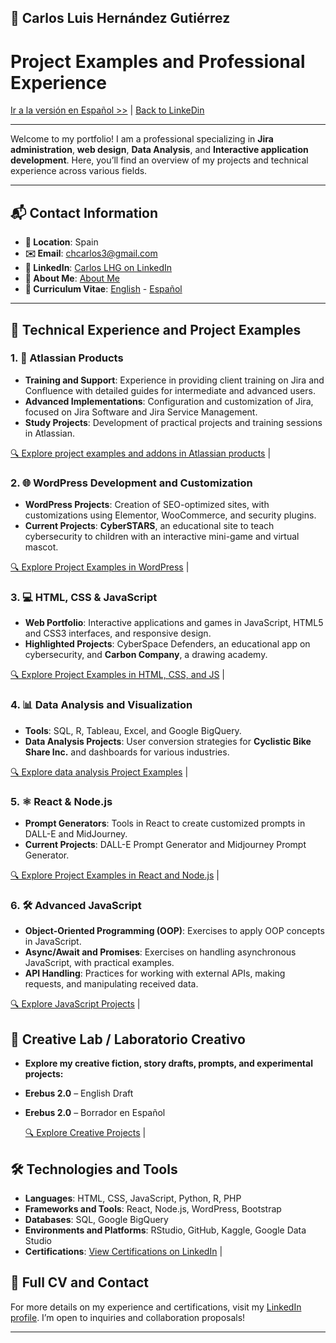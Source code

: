 ## 🚀 Carlos Luis Hernández Gutiérrez

# Project Examples and Professional Experience

[Ir a la versión en Español >>](/README-es.md) | [Back to LinkeDin](https://www.linkedin.com/in/carloslhg)

---

Welcome to my portfolio! I am a professional specializing in **Jira administration**, **web design**, **Data Analysis**, and **Interactive application development**. Here, you’ll find an overview of my projects and technical experience across various fields.

---

## 📬 Contact Information

- **📍 Location**: Spain
- **✉️ Email**: chcarlos3@gmail.com
- **🔗 LinkedIn**: [Carlos LHG on LinkedIn](https://www.linkedin.com/in/carloslhg)
- **👤 About Me**: [About Me](./About)
- **👤 Curriculum Vitae**: [English](./About/CV/EN/README.md) - [Español](./About/CV/ES/README.md)

---

## 💼 Technical Experience and Project Examples

### 1. **📝 Atlassian Products**
   - **Training and Support**: Experience in providing client training on Jira and Confluence with detailed guides for intermediate and advanced users.
   - **Advanced Implementations**: Configuration and customization of Jira, focused on Jira Software and Jira Service Management.
   - **Study Projects**: Development of practical projects and training sessions in Atlassian.

   [🔍 Explore project examples and addons in Atlassian products](./Atlassian/) |

### 2. **🌐 WordPress Development and Customization**
   - **WordPress Projects**: Creation of SEO-optimized sites, with customizations using Elementor, WooCommerce, and security plugins.
   - **Current Projects**: **CyberSTARS**, an educational site to teach cybersecurity to children with an interactive mini-game and virtual mascot.

   [🔍 Explore Project Examples in WordPress](./WordPress%20Development/) |

### 3. **💻 HTML, CSS & JavaScript**
   - **Web Portfolio**: Interactive applications and games in JavaScript, HTML5 and CSS3 interfaces, and responsive design.
   - **Highlighted Projects**: CyberSpace Defenders, an educational app on cybersecurity, and **Carbon Company**, a drawing academy.

   [🔍 Explore Project Examples in HTML, CSS, and JS](./HTML%20CSS%20&%20JS%20Projects/) |

### 4. **📊 Data Analysis and Visualization**
   - **Tools**: SQL, R, Tableau, Excel, and Google BigQuery.
   - **Data Analysis Projects**: User conversion strategies for **Cyclistic Bike Share Inc.** and dashboards for various industries.

   [🔍 Explore data analysis Project Examples](./Data%20Analysis%20Projects/) |

### 5. **⚛️ React & Node.js**
   - **Prompt Generators**: Tools in React to create customized prompts in DALL-E and MidJourney.
   - **Current Projects**: DALL-E Prompt Generator and Midjourney Prompt Generator.

   [🔍 Explore Project Examples in React and Node.js](./React%20&%20Node.js%20Projects/) |

### 6. **🛠️ Advanced JavaScript**
   - **Object-Oriented Programming (OOP)**: Exercises to apply OOP concepts in JavaScript.
   - **Async/Await and Promises**: Exercises on handling asynchronous JavaScript, with practical examples.
   - **API Handling**: Practices for working with external APIs, making requests, and manipulating received data.

   [🔍 Explore JavaScript Projects](./JavaScript%20Exercises/) |

## 🧪 Creative Lab / Laboratorio Creativo
- **Explore my creative fiction, story drafts, prompts, and experimental projects:**
- **Erebus 2.0** – English Draft
- **Erebus 2.0** – Borrador en Español

   [🔍 Explore Creative Projects](./Laboratorio_Creativo/) |

## 🛠️ Technologies and Tools
- **Languages**: HTML, CSS, JavaScript, Python, R, PHP
- **Frameworks and Tools**: React, Node.js, WordPress, Bootstrap
- **Databases**: SQL, Google BigQuery
- **Environments and Platforms**: RStudio, GitHub, Kaggle, Google Data Studio
- **Certifications**: [View Certifications on LinkedIn](https://www.linkedin.com/in/carloslhg) |

## 📄 Full CV and Contact
For more details on my experience and certifications, visit my [LinkedIn profile](https://www.linkedin.com/in/carloslhg). I’m open to inquiries and collaboration proposals!


---
